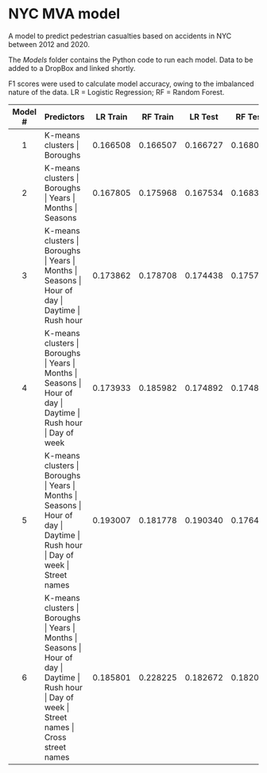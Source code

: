 # NYC MVA model

A model to predict pedestrian casualties based on accidents in NYC between 2012 and 2020.

The _Models_ folder contains the Python code to run each model. Data to be added to a DropBox and linked shortly.

F1 scores were used to calculate model accuracy, owing to the imbalanced nature of the data. LR = Logistic Regression; RF = Random Forest.

| Model # | Predictors | LR Train | RF Train | LR Test | RF Test |
| :---: | :--- | :---: | :---: | :---: | :---: |
| 1 | K-means clusters \| Boroughs | 0.166508 | 0.166507 | 0.166727 | 0.168079 |
| 2 | K-means clusters \| Boroughs \| Years \| Months \| Seasons | 0.167805 | 0.175968 | 0.167534 | 0.168375 |
| 3 | K-means clusters \| Boroughs \| Years \| Months \| Seasons \| Hour of day \| Daytime \| Rush hour | 0.173862 | 0.178708 | 0.174438 | 0.175753 | 
| 4 | K-means clusters \| Boroughs \| Years \| Months \| Seasons \| Hour of day \| Daytime \| Rush hour \| Day of week | 0.173933 |0.185982 | 0.174892 | 0.174815 |
| 5 | K-means clusters \| Boroughs \| Years \| Months \| Seasons \| Hour of day \| Daytime \| Rush hour \| Day of week \| Street names | 0.193007 | 0.181778 | 0.190340 | 0.176477 |
| 6 | K-means clusters \| Boroughs \| Years \| Months \| Seasons \| Hour of day \| Daytime \| Rush hour \| Day of week \| Street names \| Cross street names | 0.185801 | 0.228225 | 0.182672 | 0.182068 | 
